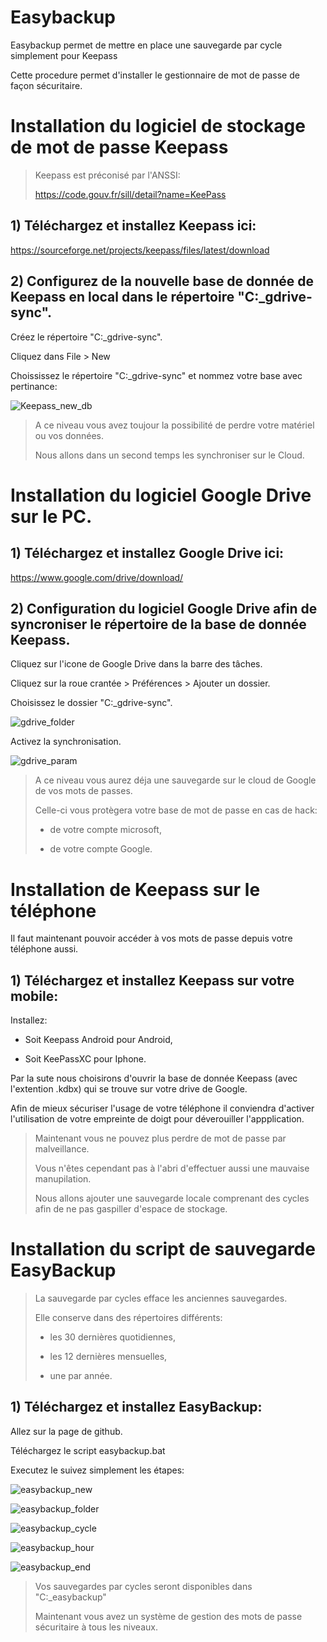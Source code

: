 # Easybackup

Easybackup permet de mettre en place une sauvegarde par cycle simplement pour Keepass

Cette procedure permet d'installer le gestionnaire de mot de passe de façon sécuritaire.


# Installation du logiciel de stockage de mot de passe Keepass

> Keepass est préconisé par l'ANSSI:
>
> https://code.gouv.fr/sill/detail?name=KeePass

	
## 1) Téléchargez et installez Keepass ici:

https://sourceforge.net/projects/keepass/files/latest/download

	
## 2) Configurez de la nouvelle base de donnée de Keepass en local dans le répertoire "C:\_gdrive-sync\".

Créez le répertoire "C:\_gdrive-sync\".

Cliquez dans File > New 

Choississez le répertoire "C:\_gdrive-sync\" et nommez votre base avec pertinance:

![Keepass_new_db](assets/Keepass_new_db.png "Keepass_new_db")


> A ce niveau vous avez toujour la possibilité de perdre votre matériel ou vos données.
>
> Nous allons dans un second temps les synchroniser sur le Cloud.


# Installation du logiciel Google Drive sur le PC.


## 1) Téléchargez et installez Google Drive ici:

https://www.google.com/drive/download/


## 2) Configuration du logiciel Google Drive afin de syncroniser le répertoire de la base de donnée Keepass.

Cliquez sur l'icone de Google Drive dans la barre des tâches.

Cliquez sur la roue crantée > Préférences > Ajouter un dossier.

Choisissez le dossier "C:\_gdrive-sync\".

![gdrive_folder](assets/gdrive_folder.png "gdrive_folder")

Activez la synchronisation.

![gdrive_param](assets/gdrive_param.png "gdrive_param")


> A ce niveau vous aurez déja une sauvegarde sur le cloud de Google de vos mots de passes.
>
> Celle-ci vous protègera votre base de mot de passe en cas de hack:
>
> - de votre compte microsoft,
>
> - de votre compte Google.


# Installation de Keepass sur le téléphone

Il faut maintenant pouvoir accéder à vos mots de passe depuis votre téléphone aussi.

 
## 1) Téléchargez et installez Keepass sur votre mobile:

Installez:

 - Soit Keepass Android pour Android,
 
 - Soit KeePassXC pour Iphone.


Par la sute nous choisirons d'ouvrir la base de donnée Keepass (avec l'extention .kdbx) qui se trouve sur votre drive de Google.

Afin de mieux sécuriser l'usage de votre téléphone il conviendra d'activer l'utilisation de votre empreinte de doigt pour déverouiller l'appplication.


> Maintenant vous ne pouvez plus perdre de mot de passe par malveillance.
>
> Vous n'êtes cependant pas à l'abri d'effectuer aussi une mauvaise manupilation.
>
> Nous allons ajouter une sauvegarde locale comprenant des cycles afin de ne pas gaspiller d'espace de stockage.


# Installation du script de sauvegarde EasyBackup

> La sauvegarde par cycles efface les anciennes sauvegardes.
>
> Elle conserve dans des répertoires différents:
>
> - les 30 dernières quotidiennes,
>
> - les 12 dernières mensuelles,
>
> - une par année.

 
## 1) Téléchargez et installez EasyBackup:

Allez sur la page de github.

Téléchargez le script easybackup.bat

Executez le suivez simplement les étapes:

![easybackup_new](assets/easybackup_new.png "easybackup_new")

![easybackup_folder](assets/easybackup_folder.png "easybackup_folder")

![easybackup_cycle](assets/easybackup_cycle.png "easybackup_cycle")

![easybackup_hour](assets/easybackup_hour.png "easybackup_hour")

![easybackup_end](assets/easybackup_end.png "easybackup_end")


>
> Vos sauvegardes par cycles seront disponibles dans "C:\_easybackup"
>
> Maintenant vous avez un système de gestion des mots de passe sécuritaire à tous les niveaux.
>

